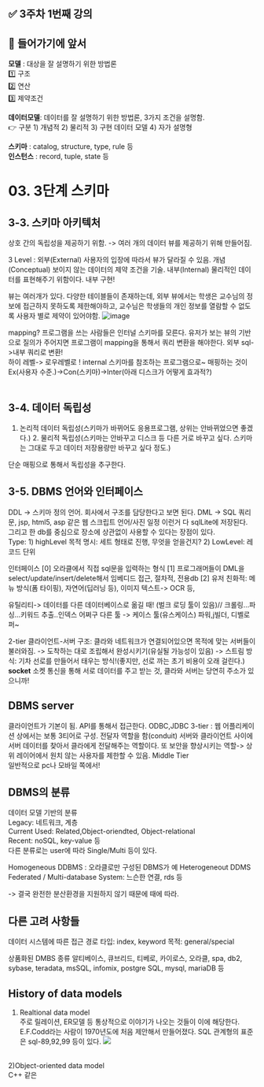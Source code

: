 ## ✅  3주차 1번째 강의


## 📌 들어가기에 앞서

  **모델** : 대상을 잘 설명하기 위한 방법론<br>
    1️⃣ 구조<br>
    2️⃣ 연산<br>
    3️⃣ 제약조건<br>
  
 **데이터모델**: 데이터를 잘 설명하기 위한 방법론, 3가지 조건을 설명함.<br>
  👉 구분 1) 개념적 2) 물리적 3) 구현 데이터 모델 4) 자가 설명형<br>
  
  **스키마** : catalog, structure, type, rule 등 <br>
 **인스턴스** : record, tuple, state 등

# 03. 3단계 스키마 

## 3-3.  스키마 아키텍처
 상호 간의 독립성을 제공하기 위함. -> 여러 개의 데이터 뷰를 제공하기 위해 만들어짐.
 
 3 Level : 외부(External) 사용자의 입장에 따라서 뷰가 달라질 수 있음. 개념(Conceptual) 보이지 않는 데이터의 제약 조건을 기술. 내부(Internal) 물리적인 데이터를 표현해주기 위함이다. 내부 구현!
 
 뷰는 여러개가 있다. 다양한 테이블들이 존재하는데, 외부 뷰에서는 학생은 교수님의 정보에 접근하지 못하도록 제한해야하고, 교수님은 학생들의 개인 정보를 열람할 수 없도록 사용자 별로 제약이 있어야함.
![image](https://user-images.githubusercontent.com/35520314/80678522-00e7ca80-8af6-11ea-9e7c-fb69c6b727c8.png)

mapping? 프로그램을 쓰는 사람들은 인터널 스키마를 모른다. 유저가 보는 뷰의 기반으로 질의가 주어지면 프로그램이 mapping을 통해서 쿼리 변환을 해야한다. 외부 sql->내부 쿼리로 변환!
<br>
하이 레벨-> 로우레벨로 ! internal 스키마를 참조하는 프로그램으로~
매핑하는 것이 Ex(사용자 수준.)->Con(스키마)->Inter(아래 디스크가 어떻게 효과적?)
<br><br>
## 3-4.  데이터 독립성
1. 논리적 데이터 독립성(스키마가 바뀌어도 응용프로그램, 상위는 안바뀌었으면 좋겠다.) 2. 물리적 독립성(스키마는 안바꾸고 디스크 등 다른 거로 바꾸고 싶다. 스키마는 그대로 두고 데이터 저장용량만 바꾸고 싶다 정도.) 

단순 매핑으로 통해서 독립성을 추구한다.

## 3-5.  DBMS 언어와 인터페이스
 DDL -> 스키마 정의 언어. 회사에서 구조를 담당한다고 보면 된다. 
 DML -> SQL 쿼리문, jsp, html5, asp 같은 웹 스크립트 언어/사진 일정 이런거 다 sqlLite에 저장된다. 그리고 한 db를 중심으로 장소에 상관없이 사용할 수 있다는 장점이 있다.<br>
  Type: 1) highLevel 목적 명시: 세트 형태로 진행, 무엇을 얻을건지? 2) LowLevel: 레코드 단위
 
 인터페이스
 [0] 오라클에서 직접 sql문을 입력하는 형식
 [1] 프로그래머들이 DML을 select/update/insert/delete해서 임베디드 접근, 절차적, 전용db
 [2] 유저 친화적: 메뉴 방식(폼 타이핑), 자연어(딥러닝 등), 이미지 텍스트-> OCR 등,

유틸리티-> 데이터를 다른 데이터베이스로 옮길 때! (벌크 로딩 툴이 있음)// 크롤링...파싱...키워드 추출..인덱스 어쩌구
다른 툴 -> 케이스 툴(유스케이스) 파워,j빌더, 디벨로퍼~

2-tier 클라이언트-서버 구조: 클라와 네트워크가 연결되어있으면 목적에 맞는 서버들이 불러와짐.
-> 도착하는 대로 조립해서 완성시키기(유실될 가능성이 있음)
-> 스트림 방식: 기차 선로를 만들어서 태우는 방식!(좋지만, 선로 까는 초기 비용이 오래 걸린다.)
<br>**socket** 소켓 통신을 통해 서로 데이터를 주고 받는 것, 클라와 서버는 당연히 주소가 있으니까!
 
## DBMS server
 클라이언트가 기본이 됨. API를 통해서 접근한다. ODBC,JDBC 
 3-tier : 웹 어플리케이션 상에서는 보통 3티어로 구성. 전달자 역할을 함(conduit) 서버와 클라이언트 사이에 서버 데이터를 찾아서 클라에게 전달해주는 역할이다. 또 보안을 향상시키는 역할-> 상위 레이어에서 원치 않는 사용자를 제한할 수 있음. Middle Tier<br>
 일반적으로 pc나 모바일 쪽에서!
 
## DBMS의 분류

데이터 모델 기반의 분류<br>
Legacy: 네트워크, 계층<br>
Current Used: Related,Object-oriendted, Object-relational<br>
Recent: noSQL, key-value 등<br>
다른 분류로는 user에 따라 Single/Multi 등이 있다.

Homogeneous DDBMS : 오라클로만 구성된 DBMS가 예
Heterogeneout DDMS
Federated / Multi-database System:  느슨한 연결, rds 등

-> 결국 완전한 분산환경을 지원하지 않기 때문에 때에 따라.

## 다른 고려 사항들
데이터 시스템에 따른 접근 경로 타입: index, keyword
목적: general/special

상품화된 DMBS 종류
알티베이스, 큐브리드, 티베로, 카이로스, 오라클, spa, db2, sybase, teradata, msSQL, infomix, postgre SQL, mysql, mariaDB 등
 
## History of data models
1) Realtional data model<br>
주로 릴레이션, ER모델 등 통상적으로 이야기가 나오는 것들이 이에 해당한다. E.F.Codd라는 사람이 1970년도에 처음 제안해서 만들어졌다.
SQL 관계형의 표준은 sql-89,92,99 등이 있다.
![](https://3.bp.blogspot.com/-YINigWpopLs/XHTtIr_iHYI/AAAAAAAABcE/iutZt_Z351k8g62UyN6mKE_ozyoNLqr9gCLcBGAs/s1600/%25EB%25A6%25B4%25EB%25A0%2588%25EC%259D%25B4%25EC%2585%2598.png)
<br>
2)Object-oriented data model<br>
C++ 같은 
